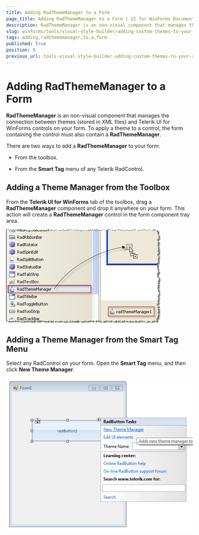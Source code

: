 ```yaml
---
title: Adding RadThemeManager to a Form
page_title: Adding RadThemeManager to a Form | UI for WinForms Documentation
description: RadThemeManager is an non-visual component that manages the connection between themes (stored in XML files) and Telerik UI for WinForms controls on your form. 
slug: winforms/tools/visual-style-builder/adding-custom-themes-to-your-application/adding-radthememanager-to-a-form
tags: adding,radthememanager,to,a,form
published: True
position: 0
previous_url: tools-visual-style-builder-adding-custom-themes-to-your-application-adding-radthememanager-to-a-form
---
```


# Adding RadThemeManager to a Form



__RadThemeManager__ is an non-visual component that manages the connection between themes (stored in XML files) and Telerik UI for WinForms controls on your form. To apply a theme to a control, the form containing the control must also contain a __RadThemeManager__.
      

There are two ways to add a __RadThemeManager__ to your form:
      

* From the toolbox.

* From the __Smart Tag__ menu of any Telerik RadControl.
          

## Adding a Theme Manager from the Toolbox

From the __Telerik UI for WinForms__ tab of the toolbox, drag a __RadThemeManager__ component and drop it anywhere on your form. This action will create a __RadThemeManager__ control in the form component tray area.

![tools-visual-style-builder-adding-custom-themes-to-your-application-adding-radthememanager-to-a-form 001](images/tools-visual-style-builder-adding-custom-themes-to-your-application-adding-radthememanager-to-a-form001.png)

## Adding a Theme Manager from the Smart Tag Menu

Select any RadControl on your form. Open the __Smart Tag__ menu, and then click __New Theme Manager__.

![tools-visual-style-builder-adding-custom-themes-to-your-application-adding-radthememanager-to-a-form 002](images/tools-visual-style-builder-adding-custom-themes-to-your-application-adding-radthememanager-to-a-form002.png)
